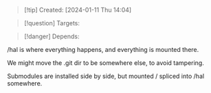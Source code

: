 
>[!tip] Created: [2024-01-11 Thu 14:04]

>[!question] Targets: 

>[!danger] Depends: 

/hal is where everything happens, and everything is mounted there.

We might move the .git dir to be somewhere else, to avoid tampering.

Submodules are installed side by side, but mounted / spliced into /hal somewhere.